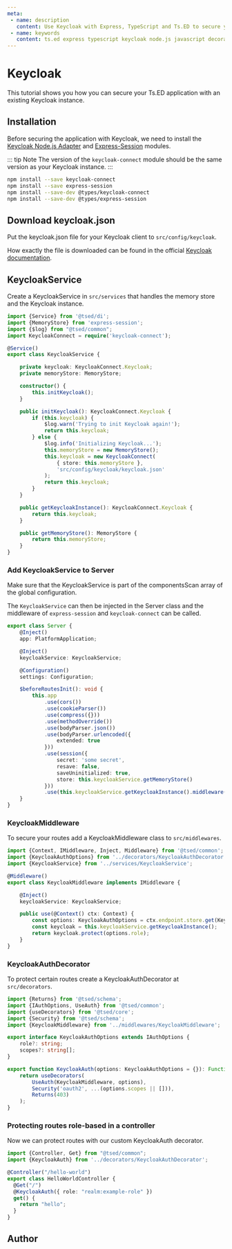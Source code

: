 ```yaml
---
meta:
 - name: description
   content: Use Keycloak with Express, TypeScript and Ts.ED to secure your application.
 - name: keywords
   content: ts.ed express typescript keycloak node.js javascript decorators
---
```

# Keycloak

This tutorial shows you how you can secure your Ts.ED application with an existing Keycloak instance.

## Installation

Before securing the application with Keycloak, we need to install the [Keycloak Node.js Adapter](https://www.npmjs.com/package/keycloak-connect) and [Express-Session](https://www.npmjs.com/package/express-session) modules.

::: tip Note
The version of the `keycloak-connect` module should be the same version as your Keycloak instance.
::: 

```bash
npm install --save keycloak-connect
npm install --save express-session
npm install --save-dev @types/keycloak-connect
npm install --save-dev @types/express-session
```

## Download keycloak.json

Put the keycloak.json file for your Keycloak client to `src/config/keycloak`.

How exactly the file is downloaded can be found in the official [Keycloak documentation](https://www.keycloak.org/docs/latest/securing_apps/index.html#_nodejs_adapter).

## KeycloakService

Create a KeycloakService in `src/services` that handles the memory store and the Keycloak instance.

```typescript
import {Service} from '@tsed/di';
import {MemoryStore} from 'express-session';
import {$log} from "@tsed/common";
import KeycloakConnect = require('keycloak-connect');

@Service()
export class KeycloakService {

    private keycloak: KeycloakConnect.Keycloak;
    private memoryStore: MemoryStore;

    constructor() {
        this.initKeycloak();
    }

    public initKeycloak(): KeycloakConnect.Keycloak {
        if (this.keycloak) {
            $log.warn('Trying to init Keycloak again!');
            return this.keycloak;
        } else {
            $log.info('Initializing Keycloak...');
            this.memoryStore = new MemoryStore();
            this.keycloak = new KeycloakConnect(
                { store: this.memoryStore },
                'src/config/keycloak/keycloak.json'
            );
            return this.keycloak;
        }
    }

    public getKeycloakInstance(): KeycloakConnect.Keycloak {
        return this.keycloak;
    }

    public getMemoryStore(): MemoryStore {
        return this.memoryStore;
    }
}
```

### Add KeycloakService to Server

Make sure that the KeycloakService is part of the componentsScan array of the global configuration.

The `KeycloakService` can then be injected in the Server class and the middleware of `express-session` and `keycloak-connect` can be called.

```typescript
export class Server {
    @Inject()
    app: PlatformApplication;

    @Inject()
    keycloakService: KeycloakService;

    @Configuration()
    settings: Configuration;

    $beforeRoutesInit(): void {
        this.app
            .use(cors())
            .use(cookieParser())
            .use(compress({}))
            .use(methodOverride())
            .use(bodyParser.json())
            .use(bodyParser.urlencoded({
                extended: true
            }))
            .use(session({
                secret: 'some secret',
                resave: false,
                saveUninitialized: true,
                store: this.keycloakService.getMemoryStore()
            }))
            .use(this.keycloakService.getKeycloakInstance().middleware());
    }
}
```

### KeycloakMiddleware

To secure your routes add a KeycloakMiddleware class to `src/middlewares`.

```typescript
import {Context, IMiddleware, Inject, Middleware} from '@tsed/common';
import {KeycloakAuthOptions} from '../decorators/KeycloakAuthDecorator';
import {KeycloakService} from '../services/KeycloakService';

@Middleware()
export class KeycloakMiddleware implements IMiddleware {

    @Inject()
    keycloakService: KeycloakService;

    public use(@Context() ctx: Context) {
        const options: KeycloakAuthOptions = ctx.endpoint.store.get(KeycloakMiddleware);
        const keycloak = this.keycloakService.getKeycloakInstance();
        return keycloak.protect(options.role);
    }
}
```

### KeycloakAuthDecorator

To protect certain routes create a KeycloakAuthDecorator at `src/decorators`.

```typescript
import {Returns} from '@tsed/schema';
import {IAuthOptions, UseAuth} from '@tsed/common';
import {useDecorators} from '@tsed/core';
import {Security} from '@tsed/schema';
import {KeycloakMiddleware} from '../middlewares/KeycloakMiddleware';

export interface KeycloakAuthOptions extends IAuthOptions {
    role?: string;
    scopes?: string[];
}

export function KeycloakAuth(options: KeycloakAuthOptions = {}): Function {
    return useDecorators(
        UseAuth(KeycloakMiddleware, options),
        Security('oauth2', ...(options.scopes || [])),
        Returns(403)
    );
}
```

### Protecting routes role-based in a controller

Now we can protect routes with our custom KeycloakAuth decorator.

```typescript
import {Controller, Get} from "@tsed/common";
import {KeycloakAuth} from '../decorators/KeycloakAuthDecorator';

@Controller("/hello-world")
export class HelloWorldController {
  @Get("/")
  @KeycloakAuth({ role: "realm:example-role" })
  get() {
    return "hello";
  }
}
```

## Author

<GithubContributors users="['xCryzed']"/>
